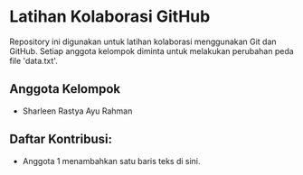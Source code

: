 # Latihan Kolaborasi GitHub

Repository ini digunakan untuk latihan kolaborasi menggunakan Git dan GitHub.
Setiap anggota kelompok diminta untuk melakukan perubahan peda file 'data.txt'.

## Anggota Kelompok
- Sharleen Rastya Ayu Rahman

## Daftar Kontribusi:
- Anggota 1 menambahkan satu baris teks di sini.
